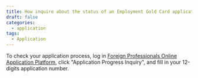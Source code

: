 ```yaml
---
title: How inquire about the status of an Employment Gold Card application?
draft: false
categories:
  - application
tags:
  - Application
---
```

To check your application process, log in [Foreign Professionals Online Application Platform](https://coa.immigration.gov.tw/coa-frontend/four-in-one/entry/golden-card), click "Application Progress Inquiry", and fill in your 12-digits application number.